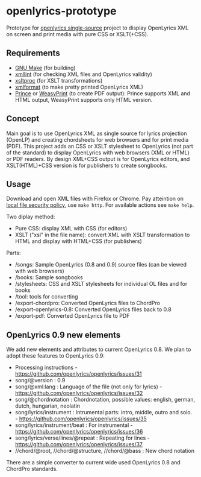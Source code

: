# openlyrics-prototype

Prototype for [openlyrics single-source](https://github.com/openlyrics/openlyrics/issues/29) project
to display OpenLyrics XML on screen and print media with pure CSS or XSLT(+CSS).

## Requirements

- [GNU Make](https://www.gnu.org/software/make/) (for building)
- [xmllint](http://xmlsoft.org/xmllint.html) (for checking XML files and OpenLyrics validity)
- [xsltproc](http://xmlsoft.org/XSLT/xsltproc.html) (for XSLT transformations)
- [xmlformat](www.kitebird.com/software/xmlformat/) (to make pretty printed OpenLyrics XML)
- [Prince](https://www.princexml.com/) or [WeasyPrint](https://weasyprint.org/) (to create PDF
output): Prince supports XML and HTML output, WeasyPrint supports only HTML version.


## Concept

Main goal is to use OpenLyrics XML as single source for lyrics projection (OpenLP) and creating
chordsheets for web browsers and for print media (PDF). This project adds an CSS or XSLT stylesheet
to OpenLyrics (not part of the standard) to display OpenLyrics with web browsers (XML or HTML) or PDF readers.
By design XML+CSS output is for OpenLyrics editors, and XSLT(HTML)+CSS version is for publishers
to create songbooks.

## Usage

Download and open XML files with Firefox or Chrome. Pay atteintion on [local file security
policy](https://developer.mozilla.org/hu/docs/Web/HTTP/CORS/Errors/CORSRequestNotHttp),
use `make http`. For available actions see `make help`.

Two diplay method:

- Pure CSS: display XML with CSS (for editors)
- XSLT ("xsl" in the file name): convert XML with XSLT transformation to HTML and display with HTML+CSS (for publishers)

Parts:

- /songs: Sample OpenLyrics (0.8 and 0.9) source files (can be viewed with web browsers)
- /books: Sample songbooks
- /stylesheets: CSS and XSLT stylesheets for individual OL files and for books
- /tool: tools for converting
- /export-chordpro: Converted OpenLyrics files to ChordPro
- /export-openlyrics-0.8: Converted OpenLyrics files back to 0.8
- /export-pdf: Converted OpenLyrics file to PDF

## OpenLyrics 0.9 new elements

We add new elements and attributes to current OpenLyrics 0.8. We plan to adopt these features to OpenLyrics 0.9:

- Processing instructions - https://github.com/openlyrics/openlyrics/issues/31
- song/@version : 0.9
- song/@xml:lang : Language of the file (not only for lyrics) - https://github.com/openlyrics/openlyrics/issues/32
- song/@chordnotation : Chordnotation, possible values: english, german, dutch, hungarian, neolatin
- song/lyrics/instrument : Intrumental parts: intro, middle, outro and solo. - https://github.com/openlyrics/openlyrics/issues/35
- song/lyrics/instrument/beat : For instrumental - https://github.com/openlyrics/openlyrics/issues/36
- song/lyrics/verse/lines/@repeat : Repeating for lines - https://github.com/openlyrics/openlyrics/issues/37
- //chord/@root, //chord/@structure, //chord/@bass : New chord notation

There are a simple converter to current wide used OpenLyrics 0.8 and ChordPro standards.
